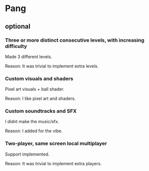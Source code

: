 # Pang

## optional

### Three or more distinct consecutive levels, with increasing difficulty
Made 3 different levels.

Reason: It was trivial to implement extra levels.

### Custom visuals and shaders
Pixel art visuals + ball shader.

Reason: I like pixel art and shaders.

### Custom soundtracks and SFX
I didnt make the music/sfx.

Reason: I added for the vibe.

### Two-player, same screen local multiplayer
Support implemented.

Reason: It was trivial to implement extra players.
